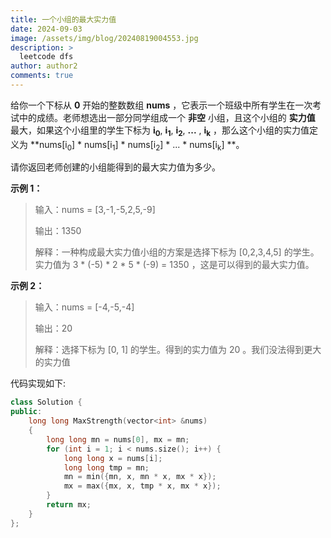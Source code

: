 ```yaml
---
title: 一个小组的最大实力值
date: 2024-09-03
image: /assets/img/blog/20240819004553.jpg
description: >
  leetcode dfs
author: author2
comments: true
---
```


给你一个下标从 **0** 开始的整数数组 **nums** ，它表示一个班级中所有学生在一次考试中的成绩。老师想选出一部分同学组成一个 **非空** 小组，且这个小组的 **实力值** 最大，如果这个小组里的学生下标为 **i<sub>0</sub>**, **i<sub>1</sub>**, **i<sub>2</sub>**, **...** , **i<sub>k</sub>** ，那么这个小组的实力值定义为 **nums[i<sub>0</sub>] * nums[i<sub>1</sub>] * nums[i<sub>2</sub>] * ... * nums[i<sub>k</sub>] **。

请你返回老师创建的小组能得到的最大实力值为多少。

**示例 1：**

> 输入：nums = [3,-1,-5,2,5,-9]
>
> 输出：1350
>
> 解释：一种构成最大实力值小组的方案是选择下标为 [0,2,3,4,5] 的学生。实力值为 3 * (-5) * 2 * 5 * (-9) = 1350 ，这是可以得到的最大实力值。



**示例 2：**

> 输入：nums = [-4,-5,-4]
>
> 输出：20
>
> 解释：选择下标为 [0, 1] 的学生。得到的实力值为 20 。我们没法得到更大的实力值



代码实现如下:

```c++
class Solution {
public:
    long long MaxStrength(vector<int> &nums)
    {
        long long mn = nums[0], mx = mn;
        for (int i = 1; i < nums.size(); i++) {
            long long x = nums[i];
            long long tmp = mn;
            mn = min({mn, x, mn * x, mx * x});
            mx = max({mx, x, tmp * x, mx * x});
        }
        return mx;
    }
};
```

